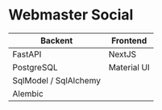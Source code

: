 # Webmaster Social

| Backent | Frontend |
|---------|----------|
| FastAPI | NextJS |
| PostgreSQL | Material UI |
| SqlModel / SqlAlchemy |  |
| Alembic |  |
